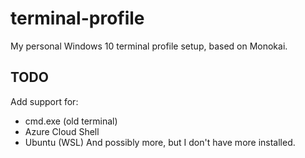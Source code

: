 # terminal-profile
My personal Windows 10 terminal profile setup, based on Monokai.

## TODO
Add support for:
 - cmd.exe (old terminal)
 - Azure Cloud Shell
 - Ubuntu (WSL)
And possibly more, but I don't have more installed.

